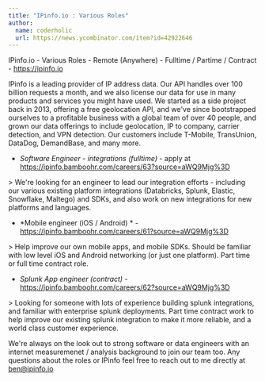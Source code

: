 ```yaml
---
title: "IPinfo.io : Various Roles"
author:
  name: coderholic
  url: https://news.ycombinator.com/item?id=42922646
---
```

IPinfo.io - Various Roles - Remote (Anywhere) - Fulltime &#x2F; Partime &#x2F; Contract - <a href="https:&#x2F;&#x2F;ipinfo.io" rel="nofollow">https:&#x2F;&#x2F;ipinfo.io</a>

IPinfo is a leading provider of IP address data. Our API handles over 100 billion requests a month, and we also license our data for use in many products and services you might have used. We started as a side project back in 2013, offering a free geolocation API, and we&#x27;ve since bootstrapped ourselves to a profitable business with a global team of over 40 people, and grown our data offerings to include geolocation, IP to company, carrier detection, and VPN detection. Our customers include T-Mobile, TransUnion, DataDog, DemandBase, and many more.

- *Software Engineer - integrations (fulltime)* - apply at <a href="https:&#x2F;&#x2F;ipinfo.bamboohr.com&#x2F;careers&#x2F;63?source=aWQ9Mjg%3D" rel="nofollow">https:&#x2F;&#x2F;ipinfo.bamboohr.com&#x2F;careers&#x2F;63?source=aWQ9Mjg%3D</a>

&gt; We&#x27;re looking for an engineer to lead our integration efforts - including our various existing platform integrations (Databricks, Splunk, Elastic, Snowflake, Maltego) and SDKs, and also work on new integrations for new platforms and languages.

- *Mobile engineer (iOS &#x2F; Android) * - <a href="https:&#x2F;&#x2F;ipinfo.bamboohr.com&#x2F;careers&#x2F;61?source=aWQ9Mjg%3D" rel="nofollow">https:&#x2F;&#x2F;ipinfo.bamboohr.com&#x2F;careers&#x2F;61?source=aWQ9Mjg%3D</a>

&gt; Help improve our own mobile apps, and mobile SDKs. Should be familiar with low level iOS and Android networking (or just one platform). Part time or full time contract role.

- *Splunk App engineer (contract)* - <a href="https:&#x2F;&#x2F;ipinfo.bamboohr.com&#x2F;careers&#x2F;62?source=aWQ9Mjg%3D" rel="nofollow">https:&#x2F;&#x2F;ipinfo.bamboohr.com&#x2F;careers&#x2F;62?source=aWQ9Mjg%3D</a>

&gt; Looking for someone with lots of experience building splunk integrations, and familiar with enterprise splunk deployments. Part time contract work to help improve our existing splunk integration to make it more reliable, and a world class customer experience.

We&#x27;re always on the look out to strong software or data engineers with an internet measuremenet &#x2F; analysis background to join our team too. Any questions about the roles or IPinfo feel free to reach out to me directly at ben@ipinfo.io
<JobApplication />
